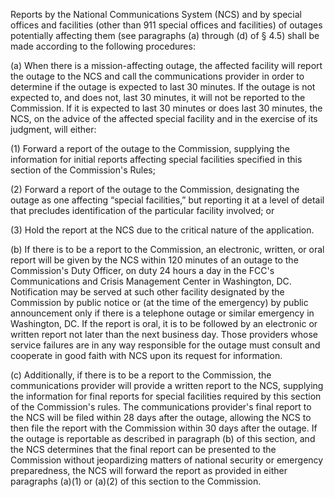Reports by the National Communications System (NCS) and by special offices and facilities (other than 911 special offices and facilities) of outages potentially affecting them (see paragraphs (a) through (d) of § 4.5) shall be made according to the following procedures:

(a) When there is a mission-affecting outage, the affected facility will report the outage to the NCS and call the communications provider in order to determine if the outage is expected to last 30 minutes. If the outage is not expected to, and does not, last 30 minutes, it will not be reported to the Commission. If it is expected to last 30 minutes or does last 30 minutes, the NCS, on the advice of the affected special facility and in the exercise of its judgment, will either:

(1) Forward a report of the outage to the Commission, supplying the information for initial reports affecting special facilities specified in this section of the Commission's Rules;

(2) Forward a report of the outage to the Commission, designating the outage as one affecting “special facilities,” but reporting it at a level of detail that precludes identification of the particular facility involved; or

(3) Hold the report at the NCS due to the critical nature of the application.

(b) If there is to be a report to the Commission, an electronic, written, or oral report will be given by the NCS within 120 minutes of an outage to the Commission's Duty Officer, on duty 24 hours a day in the FCC's Communications and Crisis Management Center in Washington, DC. Notification may be served at such other facility designated by the Commission by public notice or (at the time of the emergency) by public announcement only if there is a telephone outage or similar emergency in Washington, DC. If the report is oral, it is to be followed by an electronic or written report not later than the next business day. Those providers whose service failures are in any way responsible for the outage must consult and cooperate in good faith with NCS upon its request for information.

(c) Additionally, if there is to be a report to the Commission, the communications provider will provide a written report to the NCS, supplying the information for final reports for special facilities required by this section of the Commission's rules. The communications provider's final report to the NCS will be filed within 28 days after the outage, allowing the NCS to then file the report with the Commission within 30 days after the outage. If the outage is reportable as described in paragraph (b) of this section, and the NCS determines that the final report can be presented to the Commission without jeopardizing matters of national security or emergency preparedness, the NCS will forward the report as provided in either paragraphs (a)(1) or (a)(2) of this section to the Commission.

